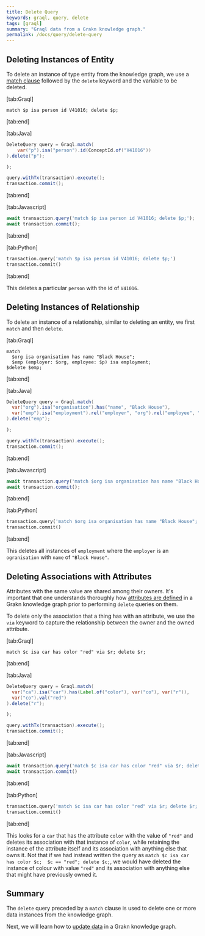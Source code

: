 ```yaml
---
title: Delete Query
keywords: graql, query, delete
tags: [graql]
summary: "Graql data from a Grakn knowledge graph."
permalink: /docs/query/delete-query
---
```


## Deleting Instances of Entity
To delete an instance of type entity from the knowledge graph, we use a [match clause](/docs/query/match-clause) followed by the `delete` keyword and the variable to be deleted.

<div class="tabs dark">

[tab:Graql]
```graql
match $p isa person id V41016; delete $p;
```
[tab:end]

[tab:Java]
```java
DeleteQuery query = Graql.match(
    var("p").isa("person").id(ConceptId.of("V41016"))
).delete("p");

);

query.withTx(transaction).execute();
transaction.commit();
```
<!-- 1.5 transaction.execute(query.toString());
transaction.commit(); -->
[tab:end]

[tab:Javascript]
```javascript
await transaction.query('match $p isa person id V41016; delete $p;');
await transaction.commit();
```
[tab:end]

[tab:Python]
```python
transaction.query('match $p isa person id V41016; delete $p;')
transaction.commit()
```
[tab:end]
</div>

This deletes a particular `person` with the id of `V41016`.

## Deleting Instances of Relationship
To delete an instance of a relationship, similar to deleting an entity, we first `match` and then `delete`.

<div class="tabs dark">

[tab:Graql]
```graql
match
  $org isa organisation has name "Black House";
  $emp (employer: $org, employee: $p) isa employment;
$delete $emp;
```
[tab:end]

[tab:Java]
```java
DeleteQuery query = Graql.match(
  var("org").isa("organisation").has("name", "Black House"),
  var("emp").isa("employment").rel("employer", "org").rel("employee", "p")
).delete("emp");

);

query.withTx(transaction).execute();
transaction.commit();
```
<!-- 1.5 transaction.execute(query.toString());
transaction.commit(); -->
[tab:end]

[tab:Javascript]
```javascript
await transaction.query('match $org isa organisation has name "Black House"; $emp (employer: $org, employee: $p) isa employment; $delete $emp;');
await transaction.commit();
```
[tab:end]

[tab:Python]
```python
transaction.query('match $org isa organisation has name "Black House"; $emp (employer: $org, employee: $p) isa employment; $delete $emp;')
transaction.commit()
```
[tab:end]
</div>

This deletes all instances of `employment` where the `employer` is an `ogranisation` with `name` of `"Black House"`.

## Deleting Associations with Attributes
Attributes with the same value are shared among their owners. It's important that one understands thoroughly how [attributes are defined](/docs/schema/concepts#defining-an-attribute) in a Grakn knowledge graph prior to performing `delete` queries on them.

To delete only the association that a thing has with an attribute, we use the `via` keyword to capture the relationship between the owner and the owned attribute.

<div class="tabs dark">

[tab:Graql]
```graql
match $c isa car has color "red" via $r; delete $r;
```
[tab:end]

[tab:Java]
```java
DeleteQuery query = Graql.match(
  var("ca").isa("car").has(Label.of("color"), var("co"), var("r")),
  var("co").val("red")
).delete("r");

);

query.withTx(transaction).execute();
transaction.commit();
```
<!-- 1.5 transaction.execute(query.toString());
transaction.commit(); -->
[tab:end]

[tab:Javascript]
```javascript
await transaction.query('match $c isa car has color "red" via $r; delete $r;');
await transaction.commit()
```
[tab:end]

[tab:Python]
```python
transaction.query('match $c isa car has color "red" via $r; delete $r;')
transaction.commit()
```
[tab:end]
</div>

This looks for a `car` that has the attribute `color` with the value of `"red"` and deletes its association with that instance of `color`, while retaining the instance of the attribute itself and its association with anything else that owns it. Not that if we had instead written the query as `match $c isa car has color $c;  $c == "red"; delete $c;`, we would have deleted the instance of colour with value `"red"` and its association with anything else that might have previously owned it.

## Summary
The `delete` query preceded by a `match` clause is used to delete one or more data instances from the knowledge graph.

Next, we will learn how to [update data](/docs/query/updating-data) in a Grakn knowledge graph.